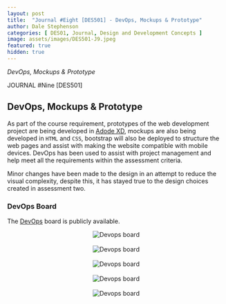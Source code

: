 ```yaml
---
layout: post
title:  "Journal #Eight [DES501] - DevOps, Mockups & Prototype" 
author: Dale Stephenson
categories: [ DES01, Journal, Design and Development Concepts ]
image: assets/images/DES501-J9.jpeg
featured: true
hidden: true
---
```

<i>DevOps, Mockups & Prototype</i>

JOURNAL #Nine [DES501]

<h2>DevOps, Mockups & Prototype</h2>
 
As part of the course requirement, prototypes of the web development project are being developed in  <a href="https://www.adobe.com/products/xd.html">Adode XD</a>, mockups are also being developed in <code>HTML</code> and <code>CSS</code>, bootstrap will also be deployed to structure the web pages and assist with making the website compatible with mobile devices. DevOps has been used to assist with project management and help meet all the requirements within the assessment criteria. 

Minor changes have been made to the design in an attempt to reduce the visual complexity, despite this, it has stayed true to the design choices created in assessment two.

<h3>DevOps Board</h3>

The <a href="https://dev.azure.com/DES501-A3/DES501-A3">DevOps</a> board is publicly available.

<center><img src="assets/images/des501-devops-1" alt="Devops board"></center><br>
<center><img src="assets/images/des501-devops-2" alt="Devops board"></center><br>
<center><img src="assets/images/des501-devops-3" alt="Devops board"></center><br>
<center><img src="assets/images/des501-devops-4" alt="Devops board"></center><br>
<center><img src="assets/images/des501-devops-5" alt="Devops board"></center>
 